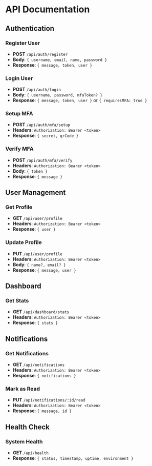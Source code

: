 # API Documentation

## Authentication

### Register User

- **POST** `/api/auth/register`
- **Body**: `{ username, email, name, password }`
- **Response**: `{ message, token, user }`

### Login User

- **POST** `/api/auth/login`
- **Body**: `{ username, password, mfaToken? }`
- **Response**: `{ message, token, user }` or `{ requiresMFA: true }`

### Setup MFA

- **POST** `/api/auth/mfa/setup`
- **Headers**: `Authorization: Bearer <token>`
- **Response**: `{ secret, qrCode }`

### Verify MFA

- **POST** `/api/auth/mfa/verify`
- **Headers**: `Authorization: Bearer <token>`
- **Body**: `{ token }`
- **Response**: `{ message }`

## User Management

### Get Profile

- **GET** `/api/user/profile`
- **Headers**: `Authorization: Bearer <token>`
- **Response**: `{ user }`

### Update Profile

- **PUT** `/api/user/profile`
- **Headers**: `Authorization: Bearer <token>`
- **Body**: `{ name?, email? }`
- **Response**: `{ message, user }`

## Dashboard

### Get Stats

- **GET** `/api/dashboard/stats`
- **Headers**: `Authorization: Bearer <token>`
- **Response**: `{ stats }`

## Notifications

### Get Notifications

- **GET** `/api/notifications`
- **Headers**: `Authorization: Bearer <token>`
- **Response**: `{ notifications }`

### Mark as Read

- **PUT** `/api/notifications/:id/read`
- **Headers**: `Authorization: Bearer <token>`
- **Response**: `{ message, id }`

## Health Check

### System Health

- **GET** `/api/health`
- **Response**: `{ status, timestamp, uptime, environment }`
